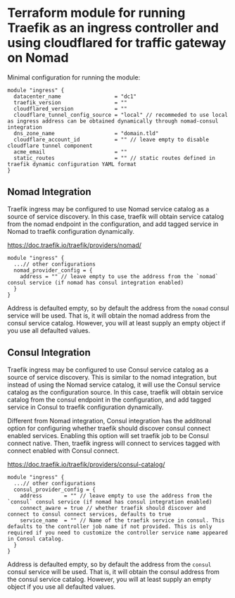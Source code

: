 # Terraform module for running Traefik as an ingress controller and using cloudflared for traffic gateway on Nomad

Minimal configuration for running the module:

```hcl
module "ingress" {
  datacenter_name                 = "dc1"
  traefik_version                 = ""
  cloudflared_version             = ""
  cloudflare_tunnel_config_source = "local" // recommeded to use local as ingress address can be obtained dynamically through nomad-consul integration
  dns_zone_name                   = "domain.tld"
  cloudflare_account_id           = "" // leave empty to disable cloudflare tunnel component
  acme_email                      = ""
  static_routes                   = "" // static routes defined in traefik dynamic configuration YAML format
}
```

## Nomad Integration

Traefik ingress may be configured to use Nomad service catalog as a source of
service discovery. In this case, traefik will obtain service catalog from the
nomad endpoint in the configuration, and add tagged service in Nomad to traefik
configuration dynamically.

https://doc.traefik.io/traefik/providers/nomad/

```hcl
module "ingress" {
  ...// other configurations
  nomad_provider_config = {
    address = "" // leave empty to use the address from the `nomad` consul service (if nomad has consul integration enabled)
  }
}
```

Address is defaulted empty, so by default the address from the `nomad` consul
service will be used. That is, it will obtain the nomad address from the consul
service catalog. However, you will at least supply an empty object if you
use all defaulted values.

## Consul Integration

Traefik ingress may be configured to use Consul service catalog as a source of
service discovery. This is similar to the nomad integration, but instead of
using the Nomad service catalog, it will use the Consul service catalog as the
configuration source. In this case, traefik will obtain service catalog from
the consul endpoint in the configuration, and add tagged service in Consul to
traefik configuration dynamically.

Different from Nomad integration, Consul integration has the additonal option
for configuring whether traefik should discover consul connect enabled
services. Enabling this option will set traefik job to be Consul connect
native. Then, traefik ingress will connect to services tagged with connect
enabled with Consul connect.

https://doc.traefik.io/traefik/providers/consul-catalog/

```hcl
module "ingress" {
  ...// other configurations
  consul_provider_config = {
    address       = "" // leave empty to use the address from the `consul` consul service (if nomad has consul integration enabled)
    connect_aware = true // whether traefik should discover and connect to consul connect services, defaults to true
    service_name  = "" // Name of the traefik service in consul. This defaults to the controller job name if not provided. This is only required if you need to customize the controller service name appeared in Consul catalog.
  }
}
```

Address is defaulted empty, so by default the address from the `consul` consul
service will be used. That is, it will obtain the consul address from the
consul service catalog. However, you will at least supply an empty object if
you use all defaulted values.
